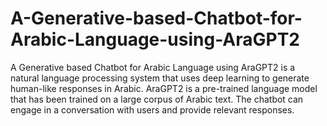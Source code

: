 # A-Generative-based-Chatbot-for-Arabic-Language-using-AraGPT2
A Generative based Chatbot for Arabic Language using AraGPT2 is a natural language processing system that uses deep learning to generate human-like responses in Arabic. AraGPT2 is a pre-trained language model that has been trained on a large corpus of Arabic text. The chatbot can engage in a conversation with users and provide relevant responses.
